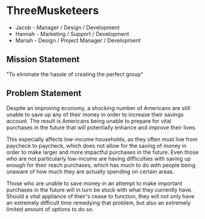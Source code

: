 # ThreeMusketeers
* Jacob - Manager / Design / Development
* Hannah - Marketing / Support / Development
* Mariah - Design / Project Manager / Development

## Mission Statement
"To eliminate the hassle of creating the perfect group"

## Problem Statement

Despite an improving economy, a shocking number of Americans are still unable to save up any of their
money in order to increase their savings account. The result is Americans being unable to prepare
for vital purchases in the future that will potentially enhance and improve their lives.

This especially affects low-income households, as they often must live from paycheck to paycheck,
which does not allow for the saving of money in order to make larger and more impactful purchases
in the future. Even those who are not particularly low-income are having difficulties with saving
up enough for their reach purchases, which has much to do with people being unaware of how much
they are actually spending on certain areas.

Those who are unable to save money in an attempt to make important purchases in the future will in turn
be stuck with what they currently have. Should a vital appliance of their's cease to function, they will
not only have an extremely difficult time remedying that problem, but also an extremely limited amount of options to
do so.
